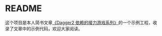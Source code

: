# README

这个项目是本人简书文章[《Dagger2  依赖的接力游戏系列》](https://www.jianshu.com/writer#/notebooks/32816502/notes/39150141)的一个示例工程，收录了文章中的示例代码，欢迎大家阅读。



